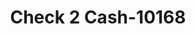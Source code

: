 ---
f_zip-code: 95008
f_state-code: CA
title: Check 2 Cash-10168
f_phone: 408-866-4257
f_city-only: Campbell
f_address: 152 N San Tomas Aquino Rd Campbell
f_location-unique-id: '10168'
slug: check-2-cash-10168
updated-on: '2024-05-30T13:46:58.046Z'
created-on: '2024-05-30T13:36:59.803Z'
published-on: '2024-05-30T13:54:32.469Z'
f_city-state: cms/city/campbell-ca.md
f_company: cms/company/check-2-cash.md
f_state: cms/state/california.md
layout: '[payday-loan].html'
tags: payday-loan
---